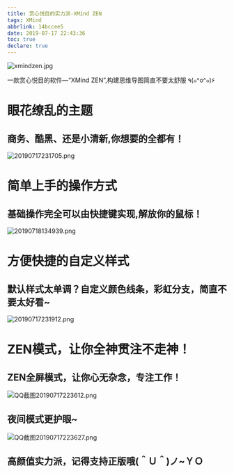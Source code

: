 ```yaml
---
title: 赏心悦目的实力派-XMind ZEN
tags: XMind
abbrlink: 14bccee5
date: 2019-07-17 22:43:36
toc: true
declare: true
---
```


![xmindzen.jpg](https://cdn.anyway1314.cn/imagexmindzen.jpg-title)

一款赏心悦目的软件—“XMind ZEN”,构建思维导图简直不要太舒服 ٩(๑^o^๑)۶

<!--more-->

# 眼花缭乱的主题
## 商务、酷黑、还是小清新,你想要的全都有！

<!-- ![20190717225100.png](https://cdn.anyway1314.cn/image20190717225100.png) -->

![20190717231705.png](https://cdn.anyway1314.cn/image20190717231705.png)

# 简单上手的操作方式
## 基础操作完全可以由快捷键实现,解放你的鼠标！

![20190718134939.png](https://cdn.anyway1314.cn/image20190718134939.png)

# 方便快捷的自定义样式
## 默认样式太单调？自定义颜色线条，彩虹分支，简直不要太好看~

![20190717231912.png](https://cdn.anyway1314.cn/image20190717231912.png)

# ZEN模式，让你全神贯注不走神！
## ZEN全屏模式，让你心无杂念，专注工作！

![QQ截图20190717223612.png](https://cdn.anyway1314.cn/imageQQ截图20190717223612.png)

## 夜间模式更护眼~

![QQ截图20190717223627.png](https://cdn.anyway1314.cn/imageQQ截图20190717223627.png)

## 高颜值实力派，记得支持正版哦(＾Ｕ＾)ノ~ＹＯ
